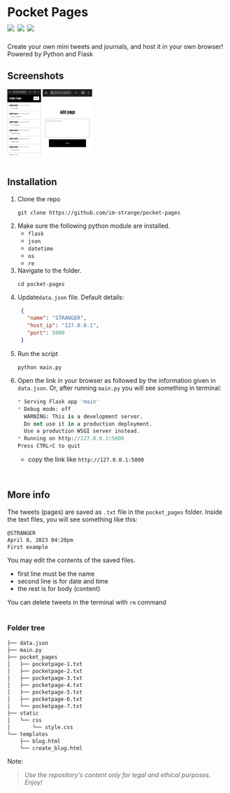 # Pocket Pages <br>![](https://badgen.net/badge/license/MIT/blue) ![](https://badgen.net/badge/Python/3.11.2/blue) ![](https://badgen.net/badge/Flask/2.2.3/blue)<br>
Create your own mini tweets and journals, and host it in your own browser! Powered by Python and Flask

## Screenshots
<img src="assets/Screenshot_2023_0408_162539.png" style="height:150px;">&nbsp;<img src="assets/Screenshot_2023_0408_163138.png" style="height: 150px;">   
<br> 

## Installation
1. Clone the repo
   ```
   git clone https://github.com/im-strange/pocket-pages
   ```
2. Make sure the following python module are installed.
   - `flask`
   - `json`
   - `datetime`
   - `os`
   - `re`
3. Navigate to the folder.
   ```
   cd pocket-pages
   ```
4. Update`data.json` file. Default details:
   ```json
    {
      "name": "STRANGER",
      "host_ip": "127.0.0.1",
      "port": 5000
    }
   ```
5. Run the script
   ```
   python main.py
   ```
6. Open the link in your browser as followed by the information given in `data.json`.
Or, after running `main.py` you will see something in terminal:
   ```py
   * Serving Flask app 'main'
   * Debug mode: off
     WARNING: This is a development server.
     Do not use it in a production deployment.
     Use a production WSGI server instead.
   * Running on http://127.0.0.1:5000
   Press CTRL+C to quit
   ```
   - copy the link like `http://127.0.0.1:5000`
<br>

## More info
The tweets (pages) are saved as `.txt` file in the `pocket_pages` folder.
Inside the text files, you will see something like this:

   ```
   @STRANGER
   April 8, 2023 04:20pm
   First example
   ```

You may edit the contents of the saved files.
  - first line must be the name
  - second line is for date and time
  - the rest is for body (content)  

You can delete tweets in the terminal with `rm` command  
<br> 

### **Folder tree**
```
├── data.json
├── main.py
├── pocket_pages
│   ├── pocketpage-1.txt
│   ├── pocketpage-2.txt
│   ├── pocketpage-3.txt
│   ├── pocketpage-4.txt
│   ├── pocketpage-5.txt
│   ├── pocketpage-6.txt
│   └── pocketpage-7.txt
├── static
│   └── css
│       └── style.css
└── templates
    ├── blog.html
    └── create_blog.html
```
   

Note:
> *Use the repository's content only for legal and ethical purposes. Enjoy!*
